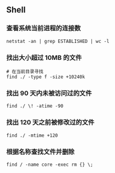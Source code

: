 ## Shell

### 查看系统当前进程的连接数

```
netstat -an | grep ESTABLISHED | wc -l
```

### 找出大小超过 10MB 的文件

```
# 在当前目录寻找
find ./ -type f -size +10240k
```

### 找出 90 天内未被访问过的文件

```
find ./ \! -atime -90
```

### 找出 120 天之前被修改过的文件

```
find ./ -mtime +120
```

### 根据名称查找文件并删除

```
find / -name core -exec rm {} \;
```

### 
